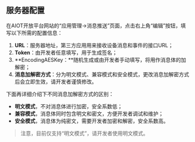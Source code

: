 ## 服务器配置

在AIOT开放平台网站的“应用管理-&gt;消息推送”页面，点击右上角“编辑”按钮，填写以下所需的配置信息：

1. **URL**：服务器地址，第三方应用用来接收设备消息和事件的接口URL；
2. **Token**：由开发者任意填写，用于生成签名；
3. **EncodingAESKey：**随机生成或由开发者手动填写，将用作消息体的加解密；
4. **消息加解密方式**：分为明文模式、兼容模式和安全模式，更改消息加解密方式后会立即生效，请开发者谨慎修改。

下面再详细介绍下不同消息加解密方式的区别：

* **明文模式**，不对消息体进行加密，安全系数低；
* **兼容模式**，消息体同时包含明文和密文，方便开发者调试和维护；
* **安全模式**，消息体为纯密文，需要开发者加密和解密，安全系数高。

> 注意，目前仅支持“明文模式”，请开发者使用明文模式。




